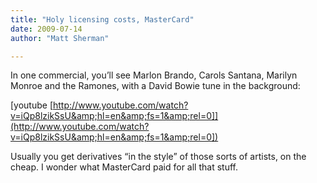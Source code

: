 ```yaml
---
title: "Holy licensing costs, MasterCard"
date: 2009-07-14
author: "Matt Sherman"

---
```


In one commercial, you’ll see Marlon Brando, Carols Santana, Marilyn Monroe and the Ramones, with a David Bowie tune in the background:

[youtube [http://www.youtube.com/watch?v=iQp8lzikSsU&amp;hl=en&amp;fs=1&amp;rel=0]](http://www.youtube.com/watch?v=iQp8lzikSsU&amp;hl=en&amp;fs=1&amp;rel=0])

Usually you get derivatives “in the style” of those sorts of artists, on the cheap. I wonder what MasterCard paid for all that stuff.
